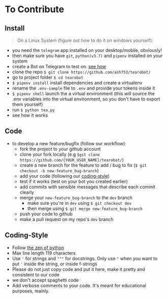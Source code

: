 # To Contribute

## Install

> On a Linux System (figure out how to do it on windows yourself):

* you need the `telegram` app installed on your desktop/mobile, obviously!
* then make sure you have `git`, `python(v3.7)` and `pipenv` installed on your system
* create a Bot on Telegram to test on. [see how](https://core.telegram.org/bots#3-how-do-i-create-a-bot)
* clone the repo `$ git clone https://github.com/ash753/tearobot/`
* go to project folder `$ cd tearobot`
* `$ pipenv install` install dependencies and create a virtualenv
* rename the `.env-sample` file to `.env` and provide your tokens inside it
* `$ pipenv shell` launch the a virtual environment (this will source the .env variables into the virtual environment, so you don't have to export them yourself)
* run `$ python tea.py`
* see how it works

## Code

* to develop a new feature/bugfix (follow our workflow):
  * fork the project to your github account
  * clone your fork locally (e.g `$git clone https://github.com/{YOUR_USER_NAME}/tearobot/`)
  * create a new branch for the feature to add / bug to fix (`$ git checkout -b new-feature_bug-branch`)
  * add your code (following our [coding-style](#Coding-Style))
  * test if it works (test on your bot you created earlier)
  * add commits with sensible messages that describe each commit clearly
  * merge your `new-feature_bug-branch` to the `dev` branch
    * make sure you're in `dev` using `$ git checkout dev`
    * then merge using `$ git merge new-feature_bug-branch`
  * push your code to github
  * make a pull request on my repo's `dev` branch

## Coding-Style

* Follow [the zen of python](https://www.python.org/dev/peps/pep-0020/)
* Max line length 119 characters
* Use `'` for strings and `"""` for docstrings. Only use `"` when you want to put `'` inside the string, or inside f-strings
* Please do not just copy code and put it here, make it pretty and consistent to our code
* we don't accept spaghetti code
* Add verbose comments to your code. It's meant for educational purposes, mainly.
